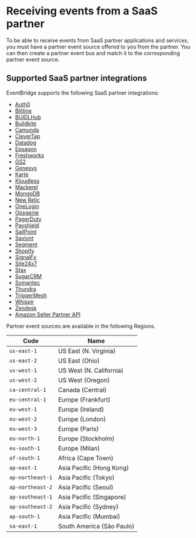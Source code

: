 # Receiving events from a SaaS partner<a name="create-partner-event-bus"></a>

To be able to receive events from SaaS partner applications and services, you must have a partner event source offered to you from the partner\. You can then create a partner event bus and match it to the corresponding partner event source\.

## Supported SaaS partner integrations<a name="eb-supported-integrations"></a>

EventBridge supports the following SaaS partner integrations:
+ [Auth0](https://console.aws.amazon.com/events/#/partners/auth0.com?page=overview)
+ [Blitline](https://console.aws.amazon.com/events/#/partners/blitline.com?page=overview)
+ [BUIDLHub](https://console.aws.amazon.com/events/#/partners/buidlhub.com?page=overview)
+ [Buildkite](https://console.aws.amazon.com/events/#/partners/buildkite.com?page=overview)
+ [Camunda](https://console.aws.amazon.com/events/#/partners/camunda.com?page=overview)
+ [CleverTap](https://console.aws.amazon.com/events/#/partners/clevertap.com?page=overview)
+ [Datadog](https://console.aws.amazon.com/events/#/partners/datadoghq.com?page=overview)
+ [Epsagon](https://console.aws.amazon.com/events/#/partners/epsagon.com?page=overview)
+ [Freshworks](https://console.aws.amazon.com/events/#/partners/freshworks.com?page=overview)
+ [GS2](https://console.aws.amazon.com/events/#/partners/gs2.io?page=overview)
+ [Genesys](https://console.aws.amazon.com/events/#/partners/genesys.com?page=overview)
+ [Karte](https://console.aws.amazon.com/events/#/partners/karte.io?page=overview)
+ [Kloudless](https://console.aws.amazon.com/events/#/partners/kloudless.com?page=overview)
+ [Mackerel](https://console.aws.amazon.com/events/#/partners/mackerel.io?page=overview)
+ [MongoDB](https://console.aws.amazon.com/events/#/partners/mongodb.com?page=overview)
+ [New Relic](https://console.aws.amazon.com/events/#/partners/newrelic.com?page=overview)
+ [OneLogin](https://console.aws.amazon.com/events/#/partners/onelogin.com?page=overview)
+ [Opsgenie](https://console.aws.amazon.com/events/#/partners/opsgenie.com?page=overview)
+ [PagerDuty](https://console.aws.amazon.com/events/#/partners/pagerduty.com?page=overview)
+ [Payshield](https://console.aws.amazon.com/events/#/partners/payshield.com.au?page=overview)
+ [SailPoint](https://console.aws.amazon.com/events/#/partners/sailpoint.com?page=overview)
+ [Saviynt](https://console.aws.amazon.com/events/#/partners/saviynt.com?page=overview)
+ [Segment](https://console.aws.amazon.com/events/#/partners/segment.com?page=overview)
+ [Shopify](https://console.aws.amazon.com/events/#/partners/shopify.com?page=overview)
+ [SignalFx](https://console.aws.amazon.com/events/#/partners/signalfx.com?page=overview)
+ [Site24x7](https://console.aws.amazon.com/events/#/partners/site24x7.com?page=overview)
+ [Stax](https://console.aws.amazon.com/events/#/partners/stax.io)
+ [SugarCRM](https://console.aws.amazon.com/events/#/partners/sugarcrm.com?page=overview)
+ [Symantec](https://console.aws.amazon.com/events/#/partners/symantec.com?page=overview)
+ [Thundra](https://console.aws.amazon.com/events/#/partners/thundra.io?page=overview)
+ [TriggerMesh](https://console.aws.amazon.com/events/#/partners/triggermesh.com?page=overview)
+ [Whispir](https://console.aws.amazon.com/events/#/partners/whispir.com?page=overview)
+ [Zendesk](https://console.aws.amazon.com/events/#/partners/zendesk.com?page=overview)
+ [Amazon Seller Partner API](https://console.aws.amazon.com/events/#/partners/sellingpartnerapi.amazon.com?page=overview)

Partner event sources are available in the following Regions\.


| Code | Name | 
| --- | --- | 
| `us-east-1` | US East \(N\. Virginia\) | 
| `us-east-2` | US East \(Ohio\) | 
| `us-west-1` | US West \(N\. California\) | 
| `us-west-2` | US West \(Oregon\) | 
| `ca-central-1` | Canada \(Central\) | 
| `eu-central-1` | Europe \(Frankfurt\) | 
| `eu-west-1` | Europe \(Ireland\) | 
| `eu-west-2` | Europe \(London\) | 
| `eu-west-3` | Europe \(Paris\) | 
| `eu-north-1` | Europe \(Stockholm\) | 
| `eu-south-1` | Europe \(Milan\) | 
| `af-south-1` | Africa \(Cape Town\) | 
| `ap-east-1` | Asia Pacific \(Hong Kong\) | 
| `ap-northeast-1` | Asia Pacific \(Tokyo\) | 
| `ap-northeast-2` | Asia Pacific \(Seoul\) | 
| `ap-southeast-1` | Asia Pacific \(Singapore\) | 
| `ap-southeast-2` | Asia Pacific \(Sydney\) | 
| `ap-south-1` | Asia Pacific \(Mumbai\) | 
| `sa-east-1` | South America \(São Paulo\) | 